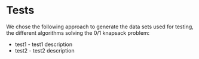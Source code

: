 # Tests

We chose the following approach to generate the data sets used for testing, the
different algorithms solving the 0/1 knapsack problem:

- test1 - test1 description
- test2 - test2 description
